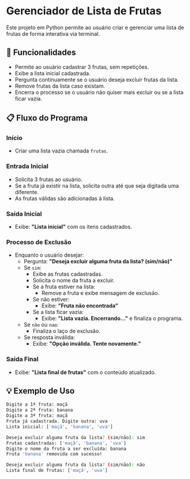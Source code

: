 # Gerenciador de Lista de Frutas

Este projeto em Python permite ao usuário criar e gerenciar uma lista de frutas de forma interativa via terminal.

## 🚀 Funcionalidades

- Permite ao usuário cadastrar 3 frutas, sem repetições.
- Exibe a lista inicial cadastrada.
- Pergunta continuamente se o usuário deseja excluir frutas da lista.
- Remove frutas da lista caso existam.
- Encerra o processo se o usuário não quiser mais excluir ou se a lista ficar vazia.

## 📋 Fluxo do Programa

### Início

- Criar uma lista vazia chamada `frutas`.

### Entrada Inicial

- Solicita 3 frutas ao usuário.
- Se a fruta já existir na lista, solicita outra até que seja digitada uma diferente.
- As frutas válidas são adicionadas à lista.

### Saída Inicial

- Exibe: **"Lista inicial"** com os itens cadastrados.

### Processo de Exclusão

- Enquanto o usuário desejar:
  - Pergunta: **"Deseja excluir alguma fruta da lista? (sim/não)"**
  - Se `sim`:
    - Exibe as frutas cadastradas.
    - Solicita o nome da fruta a excluir.
    - Se a fruta estiver na lista:
      - Remove a fruta e exibe mensagem de exclusão.
    - Se não estiver:
      - Exibe: **"Fruta não encontrada"**
    - Se a lista ficar vazia:
      - Exibe: **"Lista vazia. Encerrando..."** e finaliza o programa.
  - Se `não` ou `nao`:
    - Finaliza o laço de exclusão.
  - Se resposta inválida:
    - Exibe: **"Opção inválida. Tente novamente."**

### Saída Final

- Exibe: **"Lista final de frutas"** com o conteúdo atualizado.

## 💡 Exemplo de Uso

```bash
Digite a 1ª fruta: maçã  
Digite a 2ª fruta: banana  
Digite a 3ª fruta: maçã  
Fruta já cadastrada. Digite outra: uva  
Lista inicial: ['maçã', 'banana', 'uva']

Deseja excluir alguma fruta da lista? (sim/não): sim  
Frutas cadastradas: ['maçã', 'banana', 'uva']  
Digite o nome da fruta a ser excluída: banana  
Fruta 'banana' removida com sucesso!

Deseja excluir alguma fruta da lista? (sim/não): não  
Lista final de frutas: ['maçã', 'uva']

